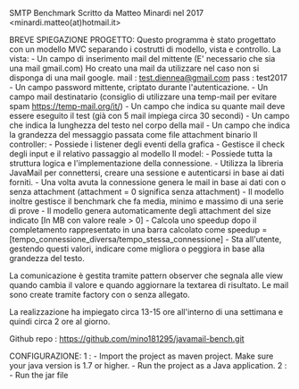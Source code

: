 SMTP Benchmark
Scritto da Matteo Minardi nel 2017 <minardi.matteo(at)hotmail.it>

BREVE SPIEGAZIONE PROGETTO:
Questo programma è stato progettato con un modello MVC separando i costrutti di modello, vista e controllo.
La vista:
	- Un campo di inserimento mail del mittente (E' necessario che sia una mail gmail.com)
	  Ho creato una mail da utilizzare nel caso non si disponga di una mail google.
	  	mail : test.diennea@gmail.com
	  	pass : test2017
	- Un campo password mittente, criptato durante l'autenticazione.
	- Un campo mail destinatario (consiglio di utilizzare una temp-mail per evitare spam https://temp-mail.org/it/)
	- Un campo che indica su quante mail deve essere eseguito il test (già con 5 mail impiega circa 30 secondi)
	- Un campo che indica la lunghezza del testo nel corpo della mail
	- Un campo che indica la grandezza del messaggio passata come file attachment binario
Il controller:
	- Possiede i listener degli eventi della grafica
	- Gestisce il check degli input e il relativo passaggio al modello
Il model:
	- Possiede tutta la struttura logica e l'implementazione della connessione.
	- Utilizza la libreria JavaMail per connettersi, creare una sessione e autenticarsi in base ai dati forniti.
	- Una volta avuta la connessione genera le mail in base ai dati con o senza attachment (attachment = 0 significa senza attachment)
	- Il modello inoltre gestisce il benchmark che fa media, minimo e massimo di una serie di prove
	- Il modello genera automaticamente degli attachment del size indicato [In MB con valore reale > 0]
	- Calcola uno speedup dopo il completamento rappresentato in una barra calcolato come speedup = [tempo_connessione_diversa/tempo_stessa_connessione]
	- Sta all'utente, gestendo questi valori, indicare come migliora o peggiora in base alla grandezza del testo.

La comunicazione è gestita tramite pattern observer che segnala alle view quando cambia il valore e quando aggiornare la textarea di risultato.
Le mail sono create tramite factory con o senza allegato.

La realizzazione ha impiegato circa 13-15 ore all'interno di una settimana e quindi circa 2 ore al giorno.

Github repo : https://github.com/mino181295/javamail-bench.git

CONFIGURAZIONE:
	1 : 
	- Import the project as maven project. Make sure your java version is 1.7 or higher.
	- Run the project as a Java application.
	2 :
	- Run the jar file
